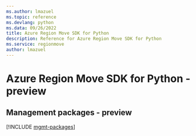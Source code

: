 ```yaml
---
ms.author: lmazuel
ms.topic: reference
ms.devlang: python
ms.data: 09/26/2022
title: Azure Region Move SDK for Python
description: Reference for Azure Region Move SDK for Python
ms.service: regionmove
author: lmazuel
---
```

# Azure Region Move SDK for Python - preview

## Management packages - preview
[!INCLUDE [mgmt-packages](region-move-mgmt-index.md)]